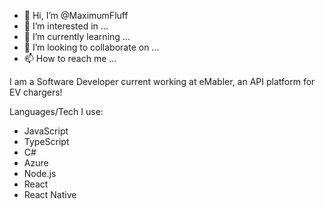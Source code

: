 - 👋 Hi, I’m @MaximumFluff
- 👀 I’m interested in ...
- 🌱 I’m currently learning ...
- 💞️ I’m looking to collaborate on ...
- 📫 How to reach me ...

I am a Software Developer current working at eMabler, an API platform for EV chargers!

Languages/Tech I use:

- JavaScript
- TypeScript
- C#
- Azure
- Node.js
- React
- React Native

<!---
MaximumFluff/MaximumFluff is a ✨ special ✨ repository because its `README.md` (this file) appears on your GitHub profile.
You can click the Preview link to take a look at your changes.
--->
